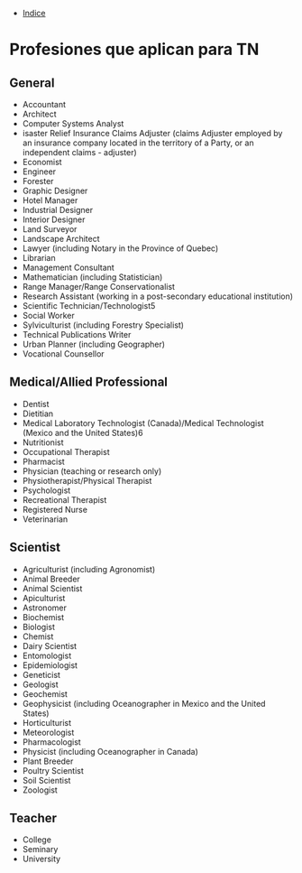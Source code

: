 * [Indice](README.md)

# Profesiones que aplican para TN

## General

* Accountant
* Architect
* Computer Systems Analyst
* isaster Relief Insurance Claims Adjuster (claims Adjuster employed by an insurance company located in the territory of a Party, or an independent claims - adjuster)
* Economist
* Engineer
* Forester
* Graphic Designer
* Hotel Manager
* Industrial Designer
* Interior Designer
* Land Surveyor
* Landscape Architect
* Lawyer (including Notary in the Province of Quebec)
* Librarian
* Management Consultant
* Mathematician (including Statistician)
* Range Manager/Range Conservationalist
* Research Assistant (working in a post-secondary educational institution)
* Scientific Technician/Technologist5
* Social Worker
* Sylviculturist (including Forestry Specialist)
* Technical Publications Writer
* Urban Planner (including Geographer)
* Vocational Counsellor

## Medical/Allied Professional

* Dentist
* Dietitian
* Medical Laboratory Technologist (Canada)/Medical Technologist (Mexico and the United States)6 
* Nutritionist
* Occupational Therapist
* Pharmacist
* Physician (teaching or research only)
* Physiotherapist/Physical Therapist
* Psychologist
* Recreational Therapist
* Registered Nurse
* Veterinarian

## Scientist

* Agriculturist (including Agronomist)
* Animal Breeder
* Animal Scientist
* Apiculturist
* Astronomer
* Biochemist
* Biologist
* Chemist
* Dairy Scientist
* Entomologist
* Epidemiologist
* Geneticist
* Geologist
* Geochemist
* Geophysicist (including Oceanographer in Mexico and the United States)
* Horticulturist
* Meteorologist
* Pharmacologist
* Physicist (including Oceanographer in Canada)
* Plant Breeder
* Poultry Scientist
* Soil Scientist
* Zoologist

## Teacher

* College
* Seminary
* University
